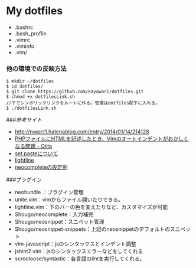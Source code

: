 # My dotfiles
* .bashrc
* .bash_profile
* .vimrc
* .viminfo
* .vim/

### 他の環境での反映方法
``` 
$ mkdir ~/dotfiles
$ cd dotfiles/
$ git clone https://github.com/kayawari/dotfiles.git
$ chmod +x dotfilesLink.sh
//下でシンボリックリンクをルートに作る。管理はdotfiles配下に入れる。
$ ./dotfilesLink.sh 
```

###_参考サイト_
* http://nwpct1.hatenablog.com/entry/2014/01/14/214128
* [PHPファイルにHTMLを記述したとき、Vimのオートインデントがおかしくなる問題 - Qiita](http://qiita.com/hashiohiro/items/71a47061e91b61bbb189)
* [set pasteについて](http://qiita.com/quwa/items/019250dbca167985fe32)
* [lightline](https://github.com/itchyny/lightline.vim)
* [neocompleteの設定例](http://pocke.hatenablog.com/entry/2015/10/01/222216)

###プラグイン
* neobundle ：プラグイン管理
* unite.vim：vimからファイル開いたりできる。
* lightline.vim：下のバーの色を変えたりなど、カスタマイズが可能
* Shougo/neocomplete：入力補完
* Shougo/neosnippet：スニペット管理
* Shougo/neosnippet-snippets：上記のneosnippetのデフォルトのスニペット
* vim-javascript：jsのシンタックスとインデント調整
* jshint2.vim：jsのシンタックスエラーなどをしてくれる
* scrooloose/syntastic：各言語のlintを実行してくれる。



